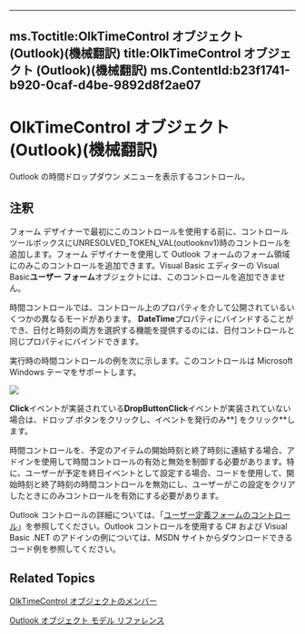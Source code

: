 

---
ms.Toctitle:OlkTimeControl オブジェクト (Outlook)(機械翻訳)
title:OlkTimeControl オブジェクト (Outlook)(機械翻訳)
ms.ContentId:b23f1741-b920-0caf-d4be-9892d8f2ae07
---
# OlkTimeControl オブジェクト (Outlook)(機械翻訳)




Outlook の時間ドロップダウン メニューを表示するコントロール。

## 注釈
フォーム デザイナーで最初にこのコントロールを使用する前に、コントロール ツールボックスにUNRESOLVED_TOKEN_VAL(outlooknv1)時のコントロールを追加します。フォーム デザイナーを使用して Outlook フォームのフォーム領域にのみこのコントロールを追加できます。Visual Basic エディターの Visual Basic**ユーザー フォーム**オブジェクトには、このコントロールを追加できません。



時間コントロールでは、コントロール上のプロパティを介して公開されているいくつかの異なるモードがあります。 **DateTime**プロパティにバインドすることができ、日付と時刻の両方を選択する機能を提供するのには、日付コントロールと同じプロパティにバインドできます。



実行時の時間コントロールの例を次に示します。このコントロールは Microsoft Windows テーマをサポートします。



![](..\media\olTime_ZA10120552.gif)



**Click**イベントが実装されている**DropButtonClick**イベントが実装されていない場合は、ドロップ ボタンをクリックし、イベントを発行のみ**] をクリック**します。



時間コントロールを、予定のアイテムの開始時刻と終了時刻に連結する場合、アドインを使用して時間コントロールの有効と無効を制御する必要があります。特に、ユーザーが予定を終日イベントとして設定する場合、コードを使用して、開始時刻と終了時刻の時間コントロールを無効にし、ユーザーがこの設定をクリアしたときにのみコントロールを有効にする必要があります。



Outlook コントロールの詳細については、「[ユーザー定義フォームのコントロール](fcba1b34-c526-5d01-8644-cb8852bd2348.md)」を参照してください。Outlook コントロールを使用する C# および Visual Basic .NET のアドインの例については、MSDN サイトからダウンロードできるコード例を参照してください。



## Related Topics

[OlkTimeControl オブジェクトのメンバー](4a9d0ec3-40b4-c40c-8774-ba8aa1f092e3.md)

[Outlook オブジェクト モデル リファレンス](73221b13-d8d8-99b8-3394-b95dbbfd5ddc.md)




